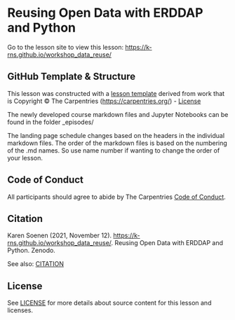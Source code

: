 # Reusing Open Data with ERDDAP and Python

Go to the lesson site to view this lesson: https://k-rns.github.io/workshop_data_reuse/ 

## GitHub Template & Structure

This lesson was constructed with a [lesson template](https://github.com/carpentries/styles) derived from work that is Copyright © The Carpentries (https://carpentries.org/) -  [License](https://github.com/carpentries/styles/blob/gh-pages/LICENSE.md) 

The newly developed course markdown files and Jupyter Notebooks can be found in the folder _episodes/

The landing page schedule changes based on the headers in the individual markdown files. The order of the markdown files is based on the numbering of the .md names. So use name number if wanting to change the order of your lesson. 

## Code of Conduct

All participants should agree to abide by The Carpentries [Code of Conduct](https://docs.carpentries.org/topic_folders/policies/code-of-conduct.html).

## Citation

Karen Soenen (2021, November 12).  https://k-rns.github.io/workshop_data_reuse/. Reusing Open Data with ERDDAP and Python. Zenodo. 

See also:  [CITATION](CITATION)

## License

See [LICENSE](LICENSE) for more details about source content for this lesson and licenses.

